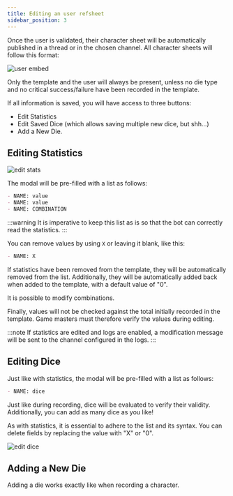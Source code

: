 ```yaml
---
title: Editing an user refsheet
sidebar_position: 3
---
```


Once the user is validated, their character sheet will be automatically published in a thread or in the chosen channel. All character sheets will follow this format:

![user embed](/assets/edit/user_embed.png)

Only the template and the user will always be present, unless no die type and no critical success/failure have been recorded in the template.

If all information is saved, you will have access to three buttons:
- Edit Statistics
- Edit Saved Dice (which allows saving multiple new dice, but shh...)
- Add a New Die.

## Editing Statistics

![edit stats](/assets/edit/edit_stats.png)

The modal will be pre-filled with a list as follows:
```md
- NAME: value
- NAME: value
- NAME: COMBINATION
```

:::warning
It is imperative to keep this list as is so that the bot can correctly read the statistics.
:::

You can remove values by using `X` or leaving it blank, like this:
```md
- NAME: X
```

If statistics have been removed from the template, they will be automatically removed from the list. Additionally, they will be automatically added back when added to the template, with a default value of "0".

It is possible to modify combinations.

Finally, values will not be checked against the total initially recorded in the template. Game masters must therefore verify the values during editing.

:::note
If statistics are edited and logs are enabled, a modification message will be sent to the channel configured in the logs.
:::

## Editing Dice

Just like with statistics, the modal will be pre-filled with a list as follows:
```md
- NAME: dice
```

Just like during recording, dice will be evaluated to verify their validity. Additionally, you can add as many dice as you like!

As with statistics, it is essential to adhere to the list and its syntax. You can delete fields by replacing the value with "X" or "0".

![edit dice](/assets/edit/edit_dice.png)

## Adding a New Die

Adding a die works exactly like when recording a character.
